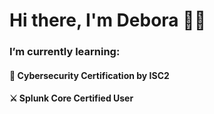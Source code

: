 # Hi there, I'm Debora 👋✨

### I’m currently learning:

#### 🔐 Cybersecurity Certification by ISC2
#### ⚔️ Splunk Core Certified User










<!-- <div align="center">
  <img src="https://github.com/deborafaria01/deborafaria01/blob/main/octocat-1687214578733.png" width="365px"/>
  <img src="https://github-readme-stats.vercel.app/api/top-langs/?username=deborafaria01&layout=donut&langs_count=10&theme=dracula" width="350px"/>
  <a href="https://github.com/deborafaria01">
</div> -->


  


